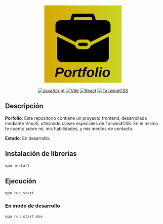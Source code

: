 <p align="center">
<a href="/"><img src='logo.png' width="250" alt="Task Manager" /></a>
</p>

<p align="center" >
  <a href="https://developer.mozilla.org/en-US/docs/Web/JavaScript" target="_blank"><img alt="JavaScript" src="https://img.shields.io/badge/JavaScript-F7DF1E.svg?logo=javascript&logoColor=black"></a>
  <a href="https://vitejs.dev/" target="_blank"><img alt="Vite" src="https://img.shields.io/badge/Vite-646CFF.svg?logo=vite&logoColor=white"></a>
  <a href="https://react.dev/" target="_blank"><img alt="React" src="https://img.shields.io/badge/React-61DAFB.svg?logo=react&logoColor=white"></a>
  <a href="https://tailwindcss.com/" target="_blank"><img alt="TailwindCSS" src="https://img.shields.io/badge/TailwindCSS-38B2AC.svg?logo=tailwind-css&logoColor=white"></a>
</p>

## Descripción

**Porfolio**: Este repositorio contiene un proyecto frontend, desarrollado mediante ViteJS, utilizando clases especiales de TailwindCSS. En el mismo te cuento sobre mí, mis habilidades, y mis medios de contacto.

**Estado**: En desarrollo.

## Instalación de librerías

```bash
npm install
```

## Ejecución
```bash
npm run start

```
### En modo de desarrollo
```
npm run start:dev
```
